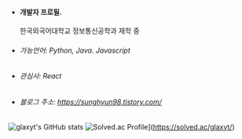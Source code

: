 - #### 개발자 프로필.
  한국외국어대학교 정보통신공학과 재학 중
  
- ###### 가능언어: Python, Java. Javascript

- ###### 관심사: React

- ###### 블로그 주소: https://sunghyun98.tistory.com/


![glaxyt's GitHub stats](https://github-readme-stats.vercel.app/api?username=glaxyt&show_icons=true&theme=shades-of-purple)
![Solved.ac Profile](http://mazassumnida.wtf/api/v2/generate_badge?boj=glaxyt)](https://solved.ac/glaxyt/)

<!---
glaxyt/glaxyt is a ✨ special ✨ repository because its `README.md` (this file) appears on your GitHub profile.
You can click the Preview link to take a look at your changes.
--->

